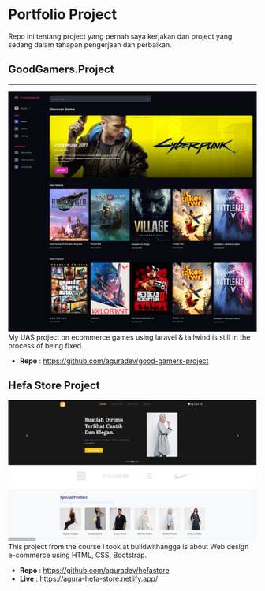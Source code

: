 # Portfolio Project
Repo ini tentang project yang pernah saya kerjakan dan project yang sedang dalam tahapan pengerjaan dan perbaikan.

## GoodGamers.Project
****
![GoodGamers.project](/image/goodgamers-project.jpg)
My UAS project on ecommerce games using laravel & tailwind is still in the process of being fixed.
- **Repo** : https://github.com/aguradev/good-gamers-project

## Hefa Store Project
![Hefa Store Project](/image/hefa-store.png)
This project from the course I took at buildwithangga is about Web design e-commerce using HTML, CSS, Bootstrap.
- **Repo** : https://github.com/aguradev/hefastore
- **Live** : https://agura-hefa-store.netlify.app/


